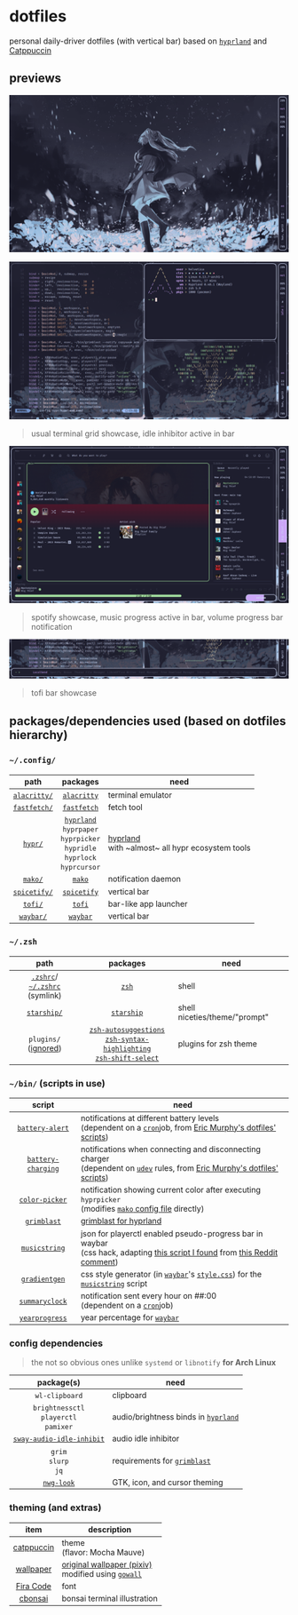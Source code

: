 # dotfiles

personal daily-driver dotfiles (with vertical bar) based on [`hyprland`](https://hyprland.org/) and [Catppuccin](https://github.com/catppuccin/catppuccin)

## previews

![s1](assets/s1.png)

![s2](assets/s2.png)

> usual terminal grid showcase, idle inhibitor active in bar

![s3](assets/s3.png)

> spotify showcase, music progress active in bar, volume progress bar notification

![sb](assets/sb.png)

> tofi bar showcase

## packages/dependencies used (based on dotfiles hierarchy)

### `~/.config/`

| path | packages | need |
| :---: | :---: | --- |
| [`alacritty/`](.config/alacritty) | [`alacritty`](https://github.com/alacritty/alacritty) | terminal emulator |
| [`fastfetch/`](.config/fastfetch) | [`fastfetch`](https://github.com/fastfetch-cli/fastfetch) | fetch tool |
| [`hypr/`](.config/hypr) | [`hyprland`](https://hyprland.org/) <br> `hyprpaper` <br> `hyprpicker` <br> `hypridle` <br> `hyprlock` <br> `hyprcursor` | [hyprland](https://hyprland.org/) <br> with ~almost~ all hypr ecosystem tools |
| [`mako/`](.config/mako) | [`mako`](https://github.com/emersion/mako) | notification daemon |
| [`spicetify/`](.config/spicetify) | [`spicetify`](https://github.com/Alexays/Waybar) | vertical bar |
| [`tofi/`](.config/tofi) | [`tofi`](https://github.com/philj56/tofi) | bar-like app launcher |
| [`waybar/`](.config/waybar) | [`waybar`](https://github.com/Alexays/Waybar) | vertical bar |

### `~/.zsh`

| path | packages | need |
| :---: | :---: | --- |
| [`.zshrc`](.zsh/.zshrc)/<br>[`~/.zshrc`](.zshrc) (symlink) | [`zsh`](https://www.zsh.org/) | shell |
| [`starship/`](.zsh/starship) | [`starship`](https://github.com/starship/starship) | shell niceties/theme/"prompt" |
| `plugins/`<br>([ignored](.gitignore)) | [`zsh-autosuggestions`](https://github.com/zsh-users/zsh-autosuggestions)<br> [`zsh-syntax-highlighting`](https://github.com/zsh-users/zsh-syntax-highlighting)<br>[`zsh-shift-select`](https://github.com/jirutka/zsh-shift-select) | plugins for zsh theme |

### `~/bin/` (scripts in use)

| script | need |
| :---: | --- |
| [`battery-alert`](bin/battery-alert) | notifications at different battery levels<br>(dependent on a [`cron`](https://en.wikipedia.org/wiki/Cron)job, from [Eric Murphy's dotfiles' scripts](https://github.com/ericmurphyxyz/dotfiles/tree/master/.local/bin)) |
| [`battery-charging`](bin/battery-charging) | notifications when connecting and disconnecting charger<br>(dependent on [`udev`](https://en.wikipedia.org/wiki/Udev) rules, from [Eric Murphy's dotfiles' scripts](https://github.com/ericmurphyxyz/dotfiles/tree/master/.local/bin)) |
| [`color-picker`](bin/color-picker) | notification showing current color after executing `hyprpicker`<br>(modifies [`mako` config file](.config/mako/config) directly) |
| [`grimblast`](bin/grimblast) | [grimblast for hyprland](https://github.com/hyprwm/contrib/tree/main/grimblast) |
| [`musicstring`](bin/musicstring) | json for playerctl enabled pseudo-progress bar in waybar <br>(css hack, adapting [this script I found](https://web.archive.org/web/20201111230445/https://ix.io/1RBN) from [this Reddit comment](https://www.reddit.com/r/unixporn/comments/cq5gm5/comment/ewu2fkb/?utm_source=share&utm_medium=web3x&utm_name=web3xcss&utm_term=1&utm_content=share_button)) |
| [`gradientgen`](bin/gradientgen) | css style generator (in [`waybar`](~/.config/waybar)'s [`style.css`](.config/waybar/style.css)) for the [`musicstring`](bin/musicstring) script |
| [`summaryclock`](bin/summaryclock) | notification sent every hour on ##:00 <br> (dependent on a [`cron`](https://en.wikipedia.org/wiki/Cron)job) |
| [`yearprogress`](bin/yearprogress) | year percentage for [`waybar`](~/.config/waybar) |

### config dependencies

> the not so obvious ones unlike `systemd` or `libnotify` **for Arch Linux**

| package(s) | need |
| :---: | --- |
| `wl-clipboard` | clipboard |
| `brightnessctl`<br>`playerctl`<br>`pamixer` | audio/brightness binds in [`hyprland`](.config/hypr/hyprland.conf) |
| [`sway-audio-idle-inhibit`](https://github.com/ErikReider/SwayAudioIdleInhibit) | audio idle inhibitor |
| `grim`<br>`slurp`<br>`jq` | requirements for [`grimblast`](bin/grimblast) |
| [`nwg-look`](https://github.com/nwg-piotr/nwg-look) | GTK, icon, and cursor theming |


### theming (and extras)

| item | description |
| :---: | --- |
| [catppuccin](https://github.com/catppuccin/catppuccin) | theme <br>(flavor: Mocha Mauve)  |
| [wallpaper](.config/hypr/wallpaper.png) | [original wallpaper (pixiv)](https://www.pixiv.net/en/artworks/95800226)<br>modified using [`gowall`](https://github.com/Achno/gowall?tab=readme-ov-file) |
| [Fira Code](https://github.com/tonsky/FiraCode) | font |
| [cbonsai](https://gitlab.com/jallbrit/cbonsai) | bonsai terminal illustration |

